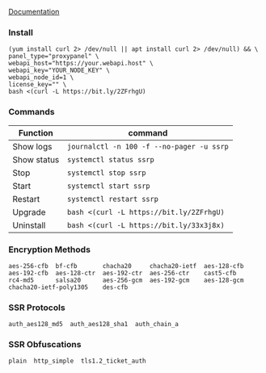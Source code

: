[Documentation](https://github.com/ColetteContreras/ssrp/wiki)

### Install

```
(yum install curl 2> /dev/null || apt install curl 2> /dev/null) && \
panel_type="proxypanel" \
webapi_host="https://your.webapi.host" \
webapi_key="YOUR_NODE_KEY" \
webapi_node_id=1 \
license_key="" \
bash <(curl -L https://bit.ly/2ZFrhgU)
```

### Commands

| Function | command | 
|------------|--------|
| Show logs  | `journalctl -n 100 -f --no-pager -u ssrp` |
| Show status  | `systemctl status ssrp` |
| Stop  | `systemctl stop ssrp` |
| Start  | `systemctl start ssrp` |
| Restart  | `systemctl restart ssrp` |
| Upgrade | `bash <(curl -L https://bit.ly/2ZFrhgU)` |
| Uninstall | `bash <(curl -L https://bit.ly/33x3j8x)` |


### Encryption Methods
```
aes-256-cfb  bf-cfb       chacha20     chacha20-ietf  aes-128-cfb
aes-192-cfb  aes-128-ctr  aes-192-ctr  aes-256-ctr    cast5-cfb
rc4-md5      salsa20      aes-256-gcm  aes-192-gcm    aes-128-gcm
chacha20-ietf-poly1305    des-cfb
```

### SSR Protocols

```
auth_aes128_md5  auth_aes128_sha1  auth_chain_a
```

### SSR Obfuscations

```
plain  http_simple  tls1.2_ticket_auth
```

